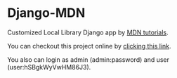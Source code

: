 # Django-MDN
Customized Local Library Django app by <a href="https://developer.mozilla.org/en-US/docs/Learn/Server-side/Django/Tutorial_local_library_website">MDN tutorials</a>.

You can checkout this project online by <a href="https://web-production-0c9a.up.railway.app/" target="_blank">clicking this link</a>.

You also can login as admin (admin:password) and user (user:hSBgkWyVwHM86J3).